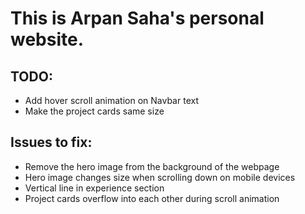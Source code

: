 # This is Arpan Saha's personal website.

## TODO:
- Add hover scroll animation on Navbar text
- Make the project cards same size


## Issues to fix:
- Remove the hero image from the background of the webpage
- Hero image changes size when scrolling down on mobile devices
- Vertical line in experience section
- Project cards overflow into each other during scroll animation